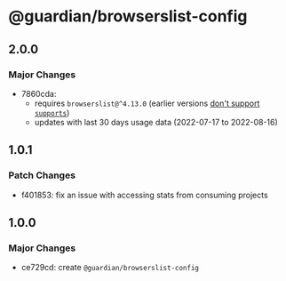 # @guardian/browserslist-config

## 2.0.0

### Major Changes

- 7860cda: 
  - requires `browserslist@^4.13.0` (earlier versions [don't support `supports`](https://github.com/browserslist/browserslist/blob/main/CHANGELOG.md#413))
  - updates with last 30 days usage data (2022-07-17 to 2022-08-16)

## 1.0.1

### Patch Changes

- f401853: fix an issue with accessing stats from consuming projects

## 1.0.0

### Major Changes

- ce729cd: create `@guardian/browserslist-config`
